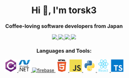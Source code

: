 <h1 align="center">Hi 👋, I'm torsk3</h1>
<h3 align="center">Coffee-loving software developers from Japan</h3>

<p align="center">
  <a href="https://github.com/torsk3">
    <img height="20" src="https://komarev.com/ghpvc/?username=torsk3" />
  </a>
  <a href="https://github.com/torsk3">
    <img height="20" src="https://img.shields.io/github/followers/torsk3?label=follow&logo=github&style=flat" />
  </a>
  <a href="http://qiita.com/torsk3">
    <img height="20" src="https://qiita-badge.apiapi.app/s/torsk3/posts.svg" />
  </a>
  <a href="http://qiita.com/torsk3">
    <img height="20" src="https://qiita-badge.apiapi.app/s/torsk3/contributions.svg" />
  </a>
</p>

<h3 align="center">Languages and Tools:</h3>
<p align="center"> <a href="https://www.w3schools.com/cs/" target="_blank" rel="noreferrer"> <img src="https://raw.githubusercontent.com/devicons/devicon/master/icons/csharp/csharp-original.svg" alt="csharp" width="40" height="40"/> </a> <a href="https://dotnet.microsoft.com/" target="_blank" rel="noreferrer"> <img src="https://raw.githubusercontent.com/devicons/devicon/master/icons/dot-net/dot-net-original-wordmark.svg" alt="dotnet" width="40" height="40"/> </a> <a href="https://firebase.google.com/" target="_blank" rel="noreferrer"> <img src="https://www.vectorlogo.zone/logos/firebase/firebase-icon.svg" alt="firebase" width="40" height="40"/> </a> <a href="https://www.w3.org/html/" target="_blank" rel="noreferrer"> <img src="https://raw.githubusercontent.com/devicons/devicon/master/icons/html5/html5-original-wordmark.svg" alt="html5" width="40" height="40"/> </a> <a href="https://developer.mozilla.org/en-US/docs/Web/JavaScript" target="_blank" rel="noreferrer"> <img src="https://raw.githubusercontent.com/devicons/devicon/master/icons/javascript/javascript-original.svg" alt="javascript" width="40" height="40"/> </a> <a href="https://www.python.org" target="_blank" rel="noreferrer"> <img src="https://raw.githubusercontent.com/devicons/devicon/master/icons/python/python-original.svg" alt="python" width="40" height="40"/> </a> <a href="https://reactjs.org/" target="_blank" rel="noreferrer"> <img src="https://raw.githubusercontent.com/devicons/devicon/master/icons/react/react-original-wordmark.svg" alt="react" width="40" height="40"/> </a> <a href="https://www.typescriptlang.org/" target="_blank" rel="noreferrer"> <img src="https://raw.githubusercontent.com/devicons/devicon/master/icons/typescript/typescript-original.svg" alt="typescript" width="40" height="40"/> </a> </p>
